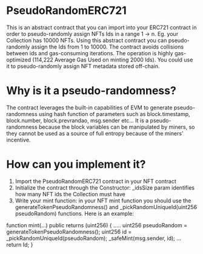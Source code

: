 # PseudoRandomERC721
This is an abstract contract that you can import into your ERC721 contract in order to pseudo-randomly assign NFTs Ids in a range 1 -> n.
Eg. your Collection has 10000 NFTs. Using this abstract contract you can pseudo-randomly assign the Ids from 1 to 10000. The contract avoids collisions between ids and gas-consuming iterations. The operation is highly gas-optimized (114,222 Average Gas Used on minting 2000 Ids).
You could use it to pseudo-randomly assign NFT metadata stored off-chain. 
# Why is it a pseudo-randomness?
The contract leverages the built-in capabilities of EVM to generate pseudo-randomness using hash function of parameters such as block.timestamp, block.number, block.prevrandao, msg.sender etc... It is a pseudo-randomness because the block variables can be manipulated by miners, so they cannot be used as a source of full entropy because of the miners’ incentive.
# How can you implement it?
1) Import the PseudoRandomERC721 contract in your NFT contract 
2) Initialize the contract through the Constructor: _idsSize param identifies how many NFT ids the Collection must have
3) Write your mint function: in your NFT mint function you should use the generateTokenPseudoRandomness() and _pickRandomUniqueId(uint256 pseudoRandom) functions. Here is an example:

function mint(...) public returns (uint256) {
        .....
        uint256 pseudoRandom = generateTokenPseudoRandomness();
        uint256 id = _pickRandomUniqueId(pseudoRandom);
        _safeMint(msg.sender, id);
        ...
        return Id;
    }
